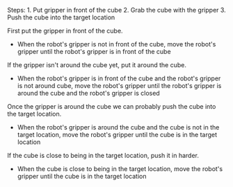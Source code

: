  
Steps:  1. Put gripper in front of the cube  2. Grab the cube with the gripper  3. Push the cube into the target location 

First put the gripper in front of the cube. 
- When the robot's gripper is not in front of the cube, move the robot's gripper until the robot's gripper is in front of the cube

If the gripper isn't around the cube yet, put it around the cube.
- When the robot's gripper is in front of the cube and the robot's gripper is not around cube, move the robot's gripper until the robot's gripper is around the cube and the robot's gripper is closed

Once the gripper is around the cube we can probably push the cube into the target location. 
- When the robot's gripper is around the cube and the cube is not in the target location, move the robot's gripper until the cube is in the target location 

If the cube is close to being in the target location, push it in harder. 
- When the cube is close to being in the target location, move the robot's gripper until the cube is in the target location